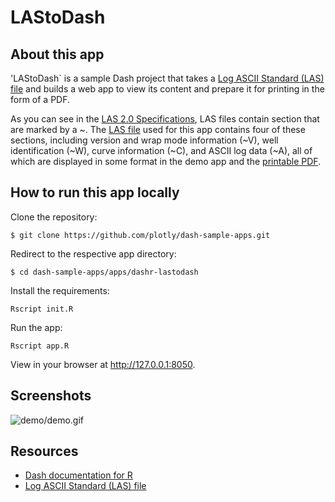 # LAStoDash

## About this app

'LAStoDash` is a sample Dash project that takes a [Log ASCII Standard (LAS) file](http://www.cwls.org/las/) and builds a web app to view its content and prepare it for printing in the form of a PDF.

As you can see in the [LAS 2.0 Specifications](http://www.cwls.org/wp-content/uploads/2017/02/Las2_Update_Feb2017.pdf), LAS files contain section that are marked by a ~. The [LAS file](data/alcor2.las) used for this app contains four of these sections, including version and wrap mode information (~V), well identification (~W), curve information (~C), and ASCII log data (~A), all of which are displayed in some format in the demo app and the [printable PDF](demo/alcor2.pdf).

## How to run this app locally

Clone the repository:

```
$ git clone https://github.com/plotly/dash-sample-apps.git
```

Redirect to the respective app directory:

```
$ cd dash-sample-apps/apps/dashr-lastodash
```

Install the requirements:

```
Rscript init.R
```

Run the app:

```
Rscript app.R
```

View in your browser at http://127.0.0.1:8050.

## Screenshots

![demo/demo.gif](demo/demo.gif)

## Resources

* [Dash documentation for R](https://dashr-docs.herokuapp.com/)
* [Log ASCII Standard (LAS) file](http://www.cwls.org/las/)